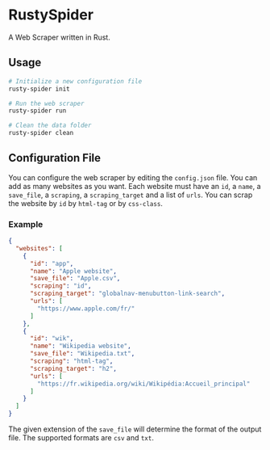 # RustySpider

A Web Scraper written in Rust.

## Usage

```bash
# Initialize a new configuration file
rusty-spider init
```

```bash
# Run the web scraper
rusty-spider run
```

```bash
# Clean the data folder
rusty-spider clean
```

## Configuration File

You can configure the web scraper by editing the `config.json` file.
You can add as many websites as you want. Each website must have an `id`, a `name`, a `save_file`, a `scraping`, a `scraping_target` and a list of `urls`.
You can scrap the website by `id` by `html-tag` or by `css-class`.

### Example

```json
{
  "websites": [
    {
      "id": "app",
      "name": "Apple website",
      "save_file": "Apple.csv",
      "scraping": "id",
      "scraping_target": "globalnav-menubutton-link-search",
      "urls": [
        "https://www.apple.com/fr/"
      ]
    },
    {
      "id": "wik",
      "name": "Wikipedia website",
      "save_file": "Wikipedia.txt",
      "scraping": "html-tag",
      "scraping_target": "h2",
      "urls": [
        "https://fr.wikipedia.org/wiki/Wikipédia:Accueil_principal"
      ]
    }
  ]
}
```

The given extension of the `save_file` will determine the format of the output file. The supported formats are `csv` and `txt`.
